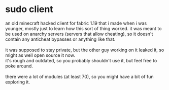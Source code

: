 # sudo client

an old minecraft hacked client for fabric 1.19 that i made when i was younger, mostly just to learn how this sort of thing worked.
it was meant to be used on anarchy servers (servers that allow cheating), so it doesn't contain any anticheat bypasses or anything like that.<br>
<br>
it was supposed to stay private, but the other guy working on it leaked it, so might as well open source it now. <br>
it's rough and outdated, so you probably shouldn't use it, but feel free to poke around.<br>
<br>
there were a lot of modules (at least 70), so you might have a bit of fun exploring it.
